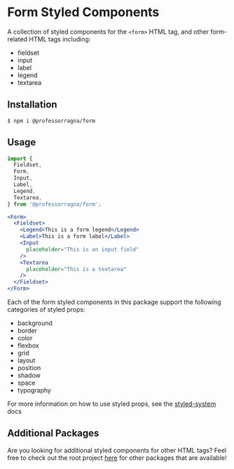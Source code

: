 # Form Styled Components

A collection of styled components for the `<form>` HTML tag, and other form-related HTML tags including:

- fieldset
- input
- label
- legend
- textarea

## Installation

```
$ npm i @professorragna/form
```

## Usage

```jsx
import {
  Fieldset,
  Form,
  Input,
  Label,
  Legend,
  Textarea,
} from '@professorragna/form';

<Form>
  <Fieldset>
    <Legend>This is a form legend</Legend>
    <Label>This is a form label</Label>
    <Input
      placeholder="This is an input field"
    />
    <Textarea
      placeholder="This is a textarea"
    />
  </Fieldset>
</Form>
```

Each of the form styled components in this package support the following categories of styled props:

- background
- border
- color
- flexbox
- grid
- layout
- position
- shadow
- space
- typography

For more information on how to use styled props, see the [styled-system](https://styled-system.com/api/) docs

## Additional Packages

Are you looking for additional styled components for other HTML tags? Feel free to check out the root project [here](https://github.com/jpbullalayao/ragna-lerna) for other packages that are available!
